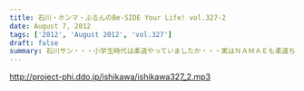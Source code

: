```yaml
---
title: 石川・ホンマ・ぶるんのBe-SIDE Your Life! vol.327-2
date: August 7, 2012
tags: ['2012', 'August 2012', 'vol.327']
draft: false
summary: 石川サン・・・小学生時代は柔道やっていましたか・・・実はＮＡＭＡＥも柔道ちょっとかじっていました。だから五輪柔道はかなりコアに観ていたりするわけですよ。かつて篠原が負けた時は「なぜだ！？」と涙したわけですよ。「ＹＡＷＡＲＡ！」「帯をギュッとね！」とかも好き。講道館行って昇段試験とか受けましたねぇ。ＮＡＭＡＥ
---
```


http://project-phi.ddo.jp/ishikawa/ishikawa327_2.mp3